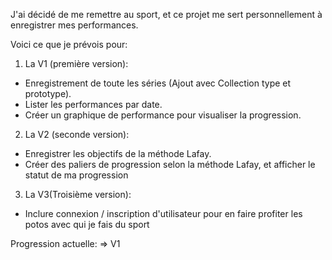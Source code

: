 J'ai décidé de me remettre au sport, et ce projet me sert personnellement à enregistrer mes performances.

Voici ce que je prévois pour:

1) La V1 (première version):

  - Enregistrement de toute les séries (Ajout avec Collection type et prototype).
  - Lister les performances par date.
  - Créer un graphique de performance pour visualiser la progression.
 
 2) La V2 (seconde version):
 
  - Enregistrer les objectifs de la méthode Lafay.
  - Créer des paliers de progression selon la méthode Lafay, et afficher le statut de ma progression
  
 3) La V3(Troisième version):
 
  - Inclure connexion / inscription d'utilisateur pour en faire profiter les potos avec qui je fais du sport

Progression actuelle:
 => V1
